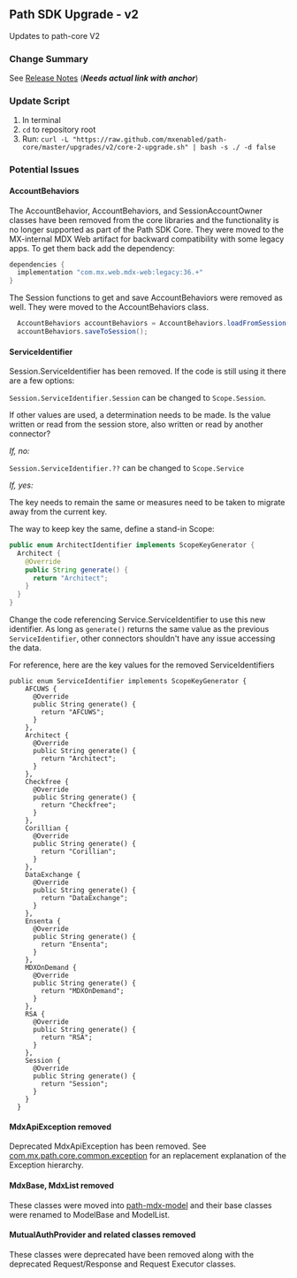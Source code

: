 ## Path SDK Upgrade - v2

Updates to path-core V2

### Change Summary

See [Release Notes](https://github.com/mxenabled/path-core/blob/master/CHANGELOG.md) (***Needs actual link with anchor***)

### Update Script

1. In terminal
2. `cd` to repository root
3. Run: `curl -L "https://raw.github.com/mxenabled/path-core/master/upgrades/v2/core-2-upgrade.sh" | bash -s ./ -d false`

### Potential Issues

#### AccountBehaviors

The AccountBehavior, AccountBehaviors, and SessionAccountOwner classes have been removed from the core libraries and
the functionality is no longer supported as part of the Path SDK Core. They were moved to the MX-internal MDX Web 
artifact for backward compatibility with some legacy apps. To get them back add the dependency:

```groovy
dependencies {
  implementation "com.mx.web.mdx-web:legacy:36.+"
}
```

The Session functions to get and save AccountBehaviors were removed as well. They were moved to the AccountBehaviors class.

```java
  AccountBehaviors accountBehaviors = AccountBehaviors.loadFromSession();
  accountBehaviors.saveToSession();
```

#### ServiceIdentifier

Session.ServiceIdentifier has been removed. If the code is still using it there are a few options:

`Session.ServiceIdentifier.Session` can be changed to `Scope.Session`.

If other values are used, a determination needs to be made. Is the value written or read from the session store, also written or read by another connector?

*If, no:*

`Session.ServiceIdentifier.??` can be changed to `Scope.Service`

*If, yes:*
  
The key needs to remain the same or measures need to be taken to migrate away from the current key.

The way to keep key the same, define a stand-in Scope:

```java
public enum ArchitectIdentifier implements ScopeKeyGenerator {
  Architect {
    @Override
    public String generate() {
      return "Architect";
    }
  }
}
```

Change the code referencing Service.ServiceIdentifier to use this new identifier. As long as `generate()` returns the 
same value as the previous `ServiceIdentifier`, other connectors shouldn't have any issue accessing the data.

For reference, here are the key values for the removed ServiceIdentifiers
```
public enum ServiceIdentifier implements ScopeKeyGenerator {
    AFCUWS {
      @Override
      public String generate() {
        return "AFCUWS";
      }
    },
    Architect {
      @Override
      public String generate() {
        return "Architect";
      }
    },
    Checkfree {
      @Override
      public String generate() {
        return "Checkfree";
      }
    },
    Corillian {
      @Override
      public String generate() {
        return "Corillian";
      }
    },
    DataExchange {
      @Override
      public String generate() {
        return "DataExchange";
      }
    },
    Ensenta {
      @Override
      public String generate() {
        return "Ensenta";
      }
    },
    MDXOnDemand {
      @Override
      public String generate() {
        return "MDXOnDemand";
      }
    },
    RSA {
      @Override
      public String generate() {
        return "RSA";
      }
    },
    Session {
      @Override
      public String generate() {
        return "Session";
      }
    }
  }
```

#### MdxApiException removed

Deprecated MdxApiException has been removed. See [com.mx.path.core.common.exception](https://github.com/mxenabled/path-core/blob/master/common/src/main/java/com/mx/common/exception/package-info.java) for an replacement explanation of the Exception hierarchy.

#### MdxBase, MdxList removed

These classes were moved into [path-mdx-model](https://github.com/mxenabled/path-mdx-model/tree/coreV2/mdx-models/src/main/java/com/mx/path/model/mdx/model) and their base classes were renamed to ModelBase and ModelList.

#### MutualAuthProvider and related classes removed

These classes were deprecated have been removed along with the deprecated Request/Response and Request Executor classes.
